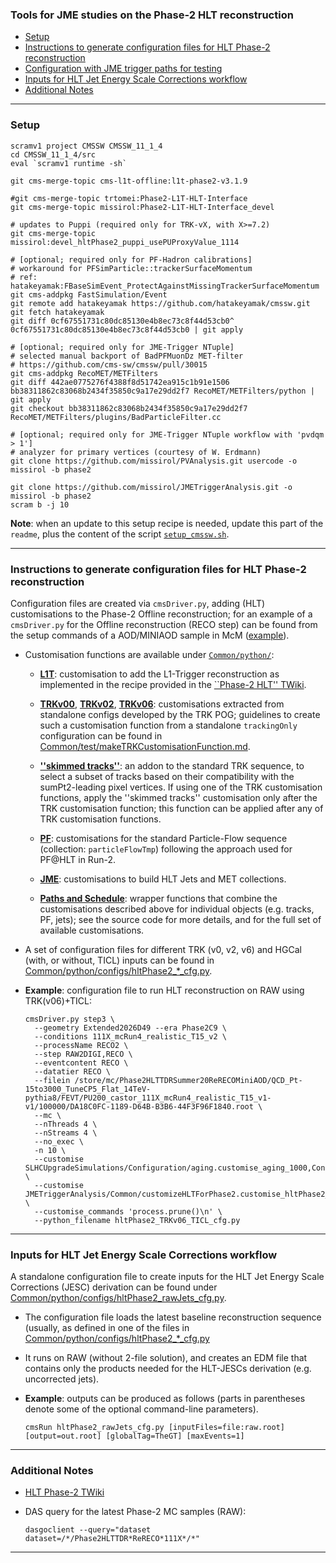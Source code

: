 ### Tools for JME studies on the Phase-2 HLT reconstruction

* [Setup](#setup)
* [Instructions to generate configuration files for HLT Phase-2 reconstruction](#instructions-to-generate-configuration-files-for-hlt-phase-2-reconstruction)
* [Configuration with JME trigger paths for testing](#configuration-with-jme-trigger-paths-for-testing)
* [Inputs for HLT Jet Energy Scale Corrections workflow](#inputs-for-hlt-jet-energy-scale-corrections-workflow)
* [Additional Notes](#additional-notes)

----------

### Setup

```shell
scramv1 project CMSSW CMSSW_11_1_4
cd CMSSW_11_1_4/src
eval `scramv1 runtime -sh`

git cms-merge-topic cms-l1t-offline:l1t-phase2-v3.1.9

#git cms-merge-topic trtomei:Phase2-L1T-HLT-Interface
git cms-merge-topic missirol:Phase2-L1T-HLT-Interface_devel

# updates to Puppi (required only for TRK-vX, with X>=7.2)
git cms-merge-topic missirol:devel_hltPhase2_puppi_usePUProxyValue_1114

# [optional; required only for PF-Hadron calibrations]
# workaround for PFSimParticle::trackerSurfaceMomentum
# ref: hatakeyamak:FBaseSimEvent_ProtectAgainstMissingTrackerSurfaceMomentum
git cms-addpkg FastSimulation/Event
git remote add hatakeyamak https://github.com/hatakeyamak/cmssw.git
git fetch hatakeyamak
git diff 0cf67551731c80dc85130e4b8ec73c8f44d53cb0^ 0cf67551731c80dc85130e4b8ec73c8f44d53cb0 | git apply

# [optional; required only for JME-Trigger NTuple]
# selected manual backport of BadPFMuonDz MET-filter
# https://github.com/cms-sw/cmssw/pull/30015
git cms-addpkg RecoMET/METFilters
git diff 442ae0775276f4388f8d51742ea915c1b91e1506 bb38311862c83068b2434f35850c9a17e29dd2f7 RecoMET/METFilters/python | git apply
git checkout bb38311862c83068b2434f35850c9a17e29dd2f7 RecoMET/METFilters/plugins/BadParticleFilter.cc

# [optional; required only for JME-Trigger NTuple workflow with 'pvdqm > 1']
# analyzer for primary vertices (courtesy of W. Erdmann)
git clone https://github.com/missirol/PVAnalysis.git usercode -o missirol -b phase2

git clone https://github.com/missirol/JMETriggerAnalysis.git -o missirol -b phase2
scram b -j 10
```
**Note**: when an update to this setup recipe is needed,
update this part of the `readme`, plus the content of the script
[`setup_cmssw.sh`](https://github.com/missirol/JMETriggerAnalysis/tree/phase2/setup_cmssw.sh).

----------

### Instructions to generate configuration files for HLT Phase-2 reconstruction

Configuration files are created via `cmsDriver.py`,
adding (HLT) customisations to the Phase-2 Offline reconstruction;
for an example of a `cmsDriver.py` for the Offline reconstruction (RECO step)
can be found from the setup commands of a AOD/MINIAOD sample in McM
([example](https://cms-pdmv.cern.ch/mcm/public/restapi/requests/get_setup/TSG-Phase2HLTTDRWinter20RECOMiniAOD-00010)).

 * Customisation functions are available under
   [`Common/python/`](https://github.com/missirol/JMETriggerAnalysis/tree/phase2/Common/python):

   - [**L1T**](https://github.com/missirol/JMETriggerAnalysis/blob/phase2/Common/python/hltPhase2_L1T.py#L4):
     customisation to add the L1-Trigger reconstruction as implemented in the recipe provided in the
     [``Phase-2 HLT'' TWiki](https://twiki.cern.ch/twiki/bin/view/CMS/HighLevelTriggerPhase2?rev=69#Running_and_using_the_L1T_result).

   - [**TRKv00**](https://github.com/missirol/JMETriggerAnalysis/blob/phase2/Common/python/hltPhase2_TRKv00.py#L3),
     [**TRKv02**](https://github.com/missirol/JMETriggerAnalysis/blob/phase2/Common/python/hltPhase2_TRKv02.py#L3),
     [**TRKv06**](https://github.com/missirol/JMETriggerAnalysis/blob/phase2/Common/python/hltPhase2_TRKv06.py#L3):
     customisations extracted from standalone configs developed by the TRK POG;
     guidelines to create such a customisation function
     from a standalone `trackingOnly` configuration can be found in
     [Common/test/makeTRKCustomisationFunction.md](https://github.com/missirol/JMETriggerAnalysis/blob/phase2/Common/test/makeTRKCustomizationFunction.md).

   - [**''skimmed tracks''**](https://github.com/missirol/JMETriggerAnalysis/blob/phase2/Common/python/hltPhase2_skimmedTracks.py#L3):
     an addon to the standard TRK sequence,
     to select a subset of tracks based on their compatibility
     with the sumPt2-leading pixel vertices.
     If using one of the TRK customisation functions,
     apply the ''skimmed tracks'' customisation only after the TRK customisation function;
     this function can be applied after any of TRK customisation functions.

   - [**PF**](https://github.com/missirol/JMETriggerAnalysis/blob/phase2/Common/python/hltPhase2_PF.py#L13):
     customisations for the standard Particle-Flow sequence (collection: `particleFlowTmp`)
     following the approach used for PF@HLT in Run-2.

   - [**JME**](https://github.com/missirol/JMETriggerAnalysis/blob/phase2/Common/python/hltPhase2_JME.py#L13):
     customisations to build HLT Jets and MET collections.

   - [**Paths and Schedule**](https://github.com/missirol/JMETriggerAnalysis/blob/phase2/Common/python/customizeHLTForPhase2.py):
     wrapper functions that combine the customisations described above for individual objects (e.g. tracks, PF, jets);
     see the source code for more details, and for the full set of available customisations.

 * A set of configuration files for different TRK (v0, v2, v6) and HGCal (with, or without, TICL) inputs can be found in
   [Common/python/configs/hltPhase2_*_cfg.py](https://github.com/missirol/JMETriggerAnalysis/tree/phase2/Common/python/configs).

 * **Example**: configuration file to run HLT reconstruction on RAW using TRK(v06)+TICL:
   ```shell
   cmsDriver.py step3 \
     --geometry Extended2026D49 --era Phase2C9 \
     --conditions 111X_mcRun4_realistic_T15_v2 \
     --processName RECO2 \
     --step RAW2DIGI,RECO \
     --eventcontent RECO \
     --datatier RECO \
     --filein /store/mc/Phase2HLTTDRSummer20ReRECOMiniAOD/QCD_Pt-15to3000_TuneCP5_Flat_14TeV-pythia8/FEVT/PU200_castor_111X_mcRun4_realistic_T15_v1-v1/100000/DA18C0FC-1189-D64B-B3B6-44F3F96F1840.root \
     --mc \
     --nThreads 4 \
     --nStreams 4 \
     --no_exec \
     -n 10 \
     --customise SLHCUpgradeSimulations/Configuration/aging.customise_aging_1000,Configuration/DataProcessing/Utils.addMonitoring \
     --customise JMETriggerAnalysis/Common/customizeHLTForPhase2.customise_hltPhase2_scheduleJMETriggers_TRKv06_TICL \
     --customise_commands 'process.prune()\n' \
     --python_filename hltPhase2_TRKv06_TICL_cfg.py
   ```

----------

### Inputs for HLT Jet Energy Scale Corrections workflow

A standalone configuration file to create inputs
for the HLT Jet Energy Scale Corrections (JESC) derivation
can be found under
[Common/python/configs/hltPhase2_rawJets_cfg.py](https://github.com/missirol/JMETriggerAnalysis/blob/phase2/Common/python/configs/hltPhase2_rawJets_cfg.py).

  * The configuration file loads the latest baseline reconstruction sequence
    (usually, as defined in one of the files in
    [Common/python/configs/hltPhase2_*_cfg.py](https://github.com/missirol/JMETriggerAnalysis/tree/phase2/Common/python/configs)

  * It runs on RAW (without 2-file solution),
    and creates an EDM file that contains
    only the products needed for
    the HLT-JESCs derivation
    (e.g. uncorrected jets).

  * **Example**: outputs can be produced as follows
    (parts in parentheses denote some of the optional command-line parameters).
    ```
    cmsRun hltPhase2_rawJets_cfg.py [inputFiles=file:raw.root] [output=out.root] [globalTag=TheGT] [maxEvents=1]
    ```

----------

### Additional Notes

 * [HLT Phase-2 TWiki](https://twiki.cern.ch/twiki/bin/viewauth/CMS/HighLevelTriggerPhase2)

 * DAS query for the latest Phase-2 MC samples (RAW):
   ```shell
   dasgoclient --query="dataset dataset=/*/Phase2HLTTDR*ReRECO*111X*/*"
   ```

----------
